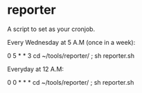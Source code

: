 # reporter

A script to set as your cronjob.


Every Wednesday at 5 A.M (once in a week):

0 5 * * 3 cd ~/tools/reporter/ ; sh reporter.sh

Everyday at 12 A.M:


0 0 * * * cd ~/tools/reporter/ ; sh reporter.sh
